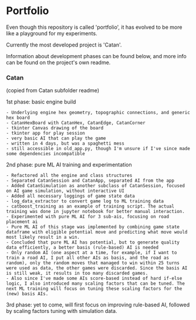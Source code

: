 # Portfolio

Even though this repository is called 'portfolio', it has evolved to be more like a playground for my experiments.

Currently the most developed project is 'Catan'. 

Information about development phases can be found below, 
and more info can be found on the project's own readme.

### Catan
(copied from Catan subfolder readme)

1st phase: basic engine build

    - Underlying engine hex geometry, topographic connections, and generic hex board
    - CatanHexBoard with CatanHex, CatanEdge, CatanCorner
    - tkinter Canvas drawing of the board
    - tkinter app for play session
    - very basic AI that can play the game
    - written in 4 days, but was a spaghetti mess
    - still accessible in old_app.py, though I'm unsure if I've since made some dependencies incompatible

2nd phase: pure ML AI training and experimentation

    - Refactored all the engine and class structures
    - Separated CatanSession and CatanApp, separated AI from the app
    - Added CatanSimulation as another subclass of CatanSession, focused on AI game simulation, without interactive UI
    - Added all necessary loggings of game state data
    - log_data_extractor to convert game log to ML training data
    - catboost_training as an example of training script. The actual training was done in jupyter notebook for better manual interaction.
    - Experimented with pure ML AI for 3 sub-ais, focusing on road placement ai
    - Pure ML AI of this stage was implemented by combining game state dataframe with eligible potential move and predicting what move would most likely result in a win.
    - Concluded that pure ML AI has potential, but to generate quality data efficiently, a better basis (rule-based) AI is needed
    - Only random AI (one aspect at a time, for example, if I want to train a road AI, I put all other AIs as basis, and the road as random), only the random moves that managed to win within 25 turns were used as data, the other games were discarded. Since the basis AI is still weak, it results in too many discarded games.
    - Also since I've made some AIs score-based instead of hard if-else logic, I also introduced many scaling factors that can be tuned. The next ML training will focus on tuning these scaling factors for the (new) basis AIs.

3rd phase: yet to come, will first focus on improving rule-based AI, followed by scaling factors tuning with simulation data.